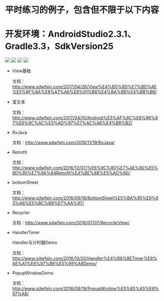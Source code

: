 # 平时练习的例子，包含但不限于以下内容
# 开发环境：AndroidStudio2.3.1、Gradle3.3，SdkVersion25

![](http://7xvtvi.com1.z0.glb.clouddn.com/bottomsheet2017042502.gif)
![](http://7xvtvi.com1.z0.glb.clouddn.com/table2017042502.gif)
![](http://7xvtvi.com1.z0.glb.clouddn.com/view17042602.jpg)
![](http://7xvtvi.com1.z0.glb.clouddn.com/SpannableString20170427153509.png)

- View基础

    文档：http://www.sdwfqin.com/2017/04/26/View%E4%BD%8D%E7%BD%AE%E5%8F%8A%E8%A7%A6%E6%91%B8%E4%BA%8B%E4%BB%B6/

- 富文本

    文档：http://www.sdwfqin.com/2017/04/10/Android%E5%AF%8C%E6%96%87%E6%9C%AC%E5%AD%97%E7%AC%A6%E4%B8%B2/

- RxJava

    文档：http://www.sdwfqin.com/2016/11/19/RxJava/

- Retrofit

    文档：http://www.sdwfqin.com/2016/12/07/%E6%9C%80%E7%AE%80%E5%8D%95%E7%9A%84Retrofit%E4%BE%8B%E5%AD%90/

- bottomSheet

    文档：http://www.sdwfqin.com/2016/09/18/BottomSheet%E5%BA%95%E9%83%A8%E5%BC%B9%E7%AA%97/

- Recycler

    文档：http://www.sdwfqin.com/2016/07/07/RecyclerView/

- HandlerTimer
    
    Handler与计时器Demo
    
    文档：http://www.sdwfqin.com/2016/10/20/Handler%E4%B8%8ETimer%E8%AE%A1%E6%97%B6%E5%99%A8Demo/
    
- PopupWindowDemo

    文档：http://www.sdwfqin.com/2016/08/19/PopupWindow%E5%85%A5%E9%97%A8/
